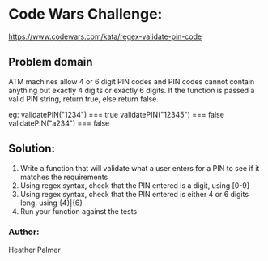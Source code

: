 # Code Wars Challenge:
https://www.codewars.com/kata/regex-validate-pin-code

## Problem domain
ATM machines allow 4 or 6 digit PIN codes and PIN codes cannot contain anything but exactly 4 digits or exactly 6 digits.
If the function is passed a valid PIN string, return true, else return false.

eg:
validatePIN("1234") === true
validatePIN("12345") === false
validatePIN("a234") === false

## Solution:
1. Write a function that will validate what a user enters for a PIN to see if it matches the requirements
2. Using regex syntax, check that the PIN entered is a digit, using [0-9]
3. Using regex syntax, check that the PIN entered is either 4 or 6 digits long, using {4}|{6}
4. Run your function against the tests

### Author:
Heather Palmer
